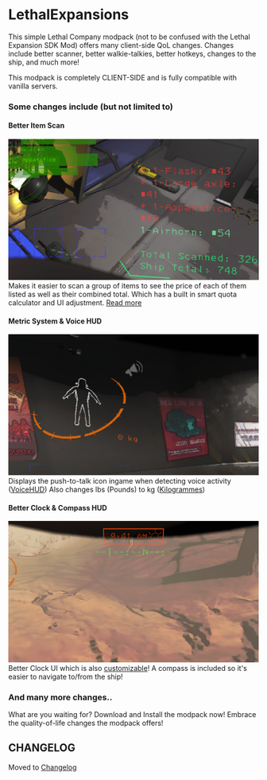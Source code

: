 # LethalExpansions
This simple Lethal Company modpack (not to be confused with the Lethal Expansion SDK Mod) offers many client-side QoL changes.
Changes include better scanner, better walkie-talkies, better hotkeys, changes to the ship, and much more!

This modpack is completely CLIENT-SIDE and is fully compatible with vanilla servers.

### Some changes include (but not limited to)

#### Better Item Scan<br>
<img src="https://raw.githubusercontent.com/BoredKevin/LethalExpansions/main/Docs/screenshot1.png" alt="BetterScanner Mod Screenshot" style="max-height: 320px;"><br>
Makes it easier to scan a group of items to see the price of each of them listed as well as their combined total. Which has a built in smart quota calculator and UI adjustment. [Read more](https://thunderstore.io/c/lethal-company/p/PopleZoo/BetterItemScan/)

#### Metric System & Voice HUD<br>
<img src="https://raw.githubusercontent.com/BoredKevin/LethalExpansions/main/Docs/screenshot2.png" alt="VoiceHUD & Killogrammes Mod Screenshot" style="max-height: 320px;"><br>
Displays the push-to-talk icon ingame when detecting voice activity ([VoiceHUD](https://thunderstore.io/c/lethal-company/p/5Bit/VoiceHUD/)) Also changes lbs (Pounds) to kg ([Kilogrammes](https://thunderstore.io/c/lethal-company/p/SimpleDev/Kilogrammes/))

#### Better Clock & Compass HUD<br>
<img src="https://raw.githubusercontent.com/BoredKevin/LethalExpansions/main/Docs/screenshot3.png" alt="Better Clock & Compass Mod Screenshot" style="max-height: 320px;"><br>
Better Clock UI which is also [customizable](https://thunderstore.io/c/lethal-company/p/BlueAmulet/LCBetterClock/)! A compass is included so it's easier to navigate to/from the ship!

### And many more changes..
What are you waiting for? Download and Install the modpack now! Embrace the quality-of-life changes the modpack offers!

## CHANGELOG

Moved to [Changelog](https://thunderstore.io/c/lethal-company/p/goodCompany/LethalExpansions_Modpack/changelog/)